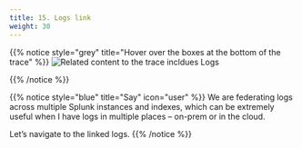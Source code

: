 ```yaml
---
title: 15. Logs link
weight: 30
---
```


{{% notice style="grey" title="Hover over the boxes at the bottom of the trace" %}}
![Related content to the trace incldues Logs](../img/rel-logs.png?width=50vw)

{{% /notice %}}

{{% notice style="blue" title="Say" icon="user" %}}
We are federating logs across multiple Splunk instances and indexes, which can be extremely useful when I have logs in multiple places – on-prem or in the cloud.

Let’s navigate to the linked logs.
{{% /notice %}}